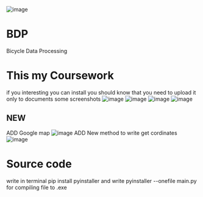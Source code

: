 ![image](https://github.com/Rostyk-D/BDP/assets/115212316/c625c712-97b1-409d-baa0-55fcccab90a0)
# BDP
Bicycle Data Processing

# This my Coursework
if you interesting you can install
you should know that you need to upload it only to documents
some screenshots
![image](https://github.com/Rostyk-D/BDP/assets/115212316/85ec0777-2b87-46c0-b6f4-1f618d838201)
![image](https://github.com/Rostyk-D/BDP/assets/115212316/ca664923-06aa-4678-806d-8dfe8963e356)
![image](https://github.com/Rostyk-D/BDP/assets/115212316/fead4d6e-6f09-4ecb-82da-92ce18dcc64b)
![image](https://github.com/Rostyk-D/BDP/assets/115212316/9bdd55cd-5fbf-4a45-abed-02c673d715d8)
## NEW
ADD Google map
![image](https://github.com/Rostyk-D/BDP/assets/115212316/27dd3677-9dde-4097-a355-93232df1d80b)
ADD New method to write get cordinates
![image](https://github.com/Rostyk-D/BDP/assets/115212316/06e2948e-fdd0-4663-9e94-d535f0952fd2)
# Source code 
write in terminal pip install pyinstaller
and write pyinstaller --onefile main.py for compiling file to .exe
